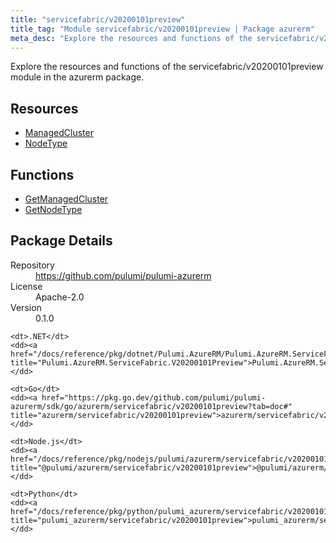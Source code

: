 ```yaml
---
title: "servicefabric/v20200101preview"
title_tag: "Module servicefabric/v20200101preview | Package azurerm"
meta_desc: "Explore the resources and functions of the servicefabric/v20200101preview module in the azurerm package."
---
```


<!-- WARNING: this file was generated by Pulumi Docs Generator. -->
<!-- Do not edit by hand unless you're certain you know what you are doing! -->

Explore the resources and functions of the servicefabric/v20200101preview module in the azurerm package.

<h2 id="resources">Resources</h2>
<ul class="api">
    <li><a href="managedcluster" title="ManagedCluster"><span class="symbol resource"></span>ManagedCluster</a></li>
    <li><a href="nodetype" title="NodeType"><span class="symbol resource"></span>NodeType</a></li>
</ul>

<h2 id="functions">Functions</h2>
<ul class="api">
    <li><a href="getmanagedcluster" title="GetManagedCluster"><span class="symbol function"></span>GetManagedCluster</a></li>
    <li><a href="getnodetype" title="GetNodeType"><span class="symbol function"></span>GetNodeType</a></li>
</ul>

<h2 id="package-details">Package Details</h2>
<dl class="package-details">
	<dt>Repository</dt>
	<dd><a href="https://github.com/pulumi/pulumi-azurerm">https://github.com/pulumi/pulumi-azurerm</a></dd>
	<dt>License</dt>
	<dd>Apache-2.0</dd>
	<dt>Version</dt>
	<dd>0.1.0</dd>
</dl>



<dl class="tabular">

    <dt>.NET</dt>
    <dd><a href="/docs/reference/pkg/dotnet/Pulumi.AzureRM/Pulumi.AzureRM.ServiceFabric.V20200101Preview.html" title="Pulumi.AzureRM.ServiceFabric.V20200101Preview">Pulumi.AzureRM.ServiceFabric.V20200101Preview</a></dd>

    <dt>Go</dt>
    <dd><a href="https://pkg.go.dev/github.com/pulumi/pulumi-azurerm/sdk/go/azurerm/servicefabric/v20200101preview?tab=doc#" title="azurerm/servicefabric/v20200101preview">azurerm/servicefabric/v20200101preview</a></dd>

    <dt>Node.js</dt>
    <dd><a href="/docs/reference/pkg/nodejs/pulumi/azurerm/servicefabric/v20200101preview/#" title="@pulumi/azurerm/servicefabric/v20200101preview">@pulumi/azurerm/servicefabric/v20200101preview</a></dd>

    <dt>Python</dt>
    <dd><a href="/docs/reference/pkg/python/pulumi_azurerm/servicefabric/v20200101preview" title="pulumi_azurerm/servicefabric/v20200101preview">pulumi_azurerm/servicefabric/v20200101preview</a></dd>

</dl>

